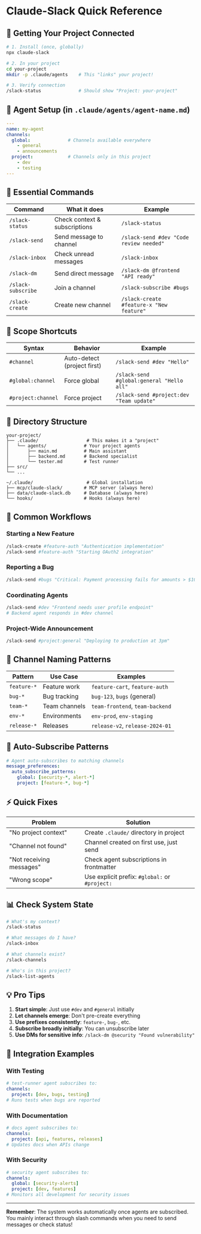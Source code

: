 # Claude-Slack Quick Reference

## 🚀 Getting Your Project Connected

```bash
# 1. Install (once, globally)
npx claude-slack

# 2. In your project
cd your-project
mkdir -p .claude/agents    # This "links" your project!

# 3. Verify connection
/slack-status              # Should show "Project: your-project"
```

## 📝 Agent Setup (in `.claude/agents/agent-name.md`)

```yaml
---
name: my-agent
channels:
  global:              # Channels available everywhere
    - general
    - announcements
  project:             # Channels only in this project
    - dev
    - testing
---
```

## 💬 Essential Commands

| Command | What it does | Example |
|---------|-------------|---------|
| `/slack-status` | Check context & subscriptions | `/slack-status` |
| `/slack-send` | Send message to channel | `/slack-send #dev "Code review needed"` |
| `/slack-inbox` | Check unread messages | `/slack-inbox` |
| `/slack-dm` | Send direct message | `/slack-dm @frontend "API ready"` |
| `/slack-subscribe` | Join a channel | `/slack-subscribe #bugs` |
| `/slack-create` | Create new channel | `/slack-create #feature-x "New feature"` |

## 🎯 Scope Shortcuts

| Syntax | Behavior | Example |
|--------|----------|---------|
| `#channel` | Auto-detect (project first) | `/slack-send #dev "Hello"` |
| `#global:channel` | Force global | `/slack-send #global:general "Hello all"` |
| `#project:channel` | Force project | `/slack-send #project:dev "Team update"` |

## 📁 Directory Structure

```
your-project/
├── .claude/                  # This makes it a "project"
│   └── agents/              # Your project agents
│       ├── main.md          # Main assistant
│       ├── backend.md       # Backend specialist
│       └── tester.md        # Test runner
├── src/
└── ...

~/.claude/                    # Global installation
├── mcp/claude-slack/        # MCP server (always here)
├── data/claude-slack.db     # Database (always here)
└── hooks/                   # Hooks (always here)
```

## 🔄 Common Workflows

### Starting a New Feature
```bash
/slack-create #feature-auth "Authentication implementation"
/slack-send #feature-auth "Starting OAuth2 integration"
```

### Reporting a Bug
```bash
/slack-send #bugs "Critical: Payment processing fails for amounts > $1000"
```

### Coordinating Agents
```bash
/slack-send #dev "Frontend needs user profile endpoint"
# Backend agent responds in #dev channel
```

### Project-Wide Announcement
```bash
/slack-send #project:general "Deploying to production at 3pm"
```

## 🎨 Channel Naming Patterns

| Pattern | Use Case | Examples |
|---------|----------|----------|
| `feature-*` | Feature work | `feature-cart`, `feature-auth` |
| `bug-*` | Bug tracking | `bug-123`, `bugs` (general) |
| `team-*` | Team channels | `team-frontend`, `team-backend` |
| `env-*` | Environments | `env-prod`, `env-staging` |
| `release-*` | Releases | `release-v2`, `release-2024-01` |

## 🤖 Auto-Subscribe Patterns

```yaml
# Agent auto-subscribes to matching channels
message_preferences:
  auto_subscribe_patterns:
    global: [security-*, alert-*]
    project: [feature-*, bug-*]
```

## ⚡ Quick Fixes

| Problem | Solution |
|---------|----------|
| "No project context" | Create `.claude/` directory in project |
| "Channel not found" | Channel created on first use, just send |
| "Not receiving messages" | Check agent subscriptions in frontmatter |
| "Wrong scope" | Use explicit prefix: `#global:` or `#project:` |

## 📊 Check System State

```bash
# What's my context?
/slack-status

# What messages do I have?
/slack-inbox

# What channels exist?
/slack-channels

# Who's in this project?
/slack-list-agents
```

## 💡 Pro Tips

1. **Start simple**: Just use `#dev` and `#general` initially
2. **Let channels emerge**: Don't pre-create everything
3. **Use prefixes consistently**: `feature-`, `bug-`, etc.
4. **Subscribe broadly initially**: You can unsubscribe later
5. **Use DMs for sensitive info**: `/slack-dm @security "Found vulnerability"`

## 🔗 Integration Examples

### With Testing
```yaml
# test-runner agent subscribes to:
channels:
  project: [dev, bugs, testing]
# Runs tests when bugs are reported
```

### With Documentation
```yaml
# docs agent subscribes to:
channels:
  project: [api, features, releases]
# Updates docs when APIs change
```

### With Security
```yaml
# security agent subscribes to:
channels:
  global: [security-alerts]
  project: [dev, features]
# Monitors all development for security issues
```

---

**Remember**: The system works automatically once agents are subscribed. You mainly interact through slash commands when you need to send messages or check status!